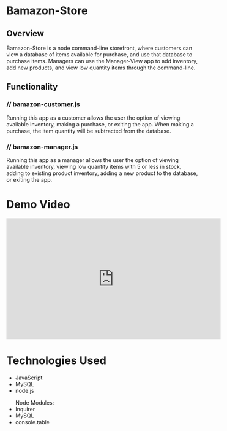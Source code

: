 # Bamazon-Store

## Overview

Bamazon-Store is a node command-line storefront, where customers can view a database of items available for purchase, and use that database to purchase items. Managers can use the Manager-View app to add inventory, add new products, and view low quantity items through the command-line.

## Functionality
### // <b>bamazon-customer.js</b>
Running this app as a customer allows the user the option of viewing available inventory, making a purchase, or exiting the app. When making a purchase, the item quantity will be subtracted from the database.

### // <b>bamazon-manager.js</b>
Running this app as a manager allows the user the option of viewing available inventory, viewing low quantity items with 5 or less in stock, adding to existing product inventory, adding a new product to the database, or exiting the app.


# Demo Video
<iframe width="560" height="315" src="https://www.youtube.com/embed/Al3GJb6GOAo" frameborder="0" allow="accelerometer; autoplay; encrypted-media; gyroscope; picture-in-picture" allowfullscreen></iframe>

# Technologies Used
<ul>
    <li>JavaScript</li>
    <li>MySQL</li>
    <li>node.js</li>
</ul>

<ul>Node Modules:
    <li>Inquirer</li>
    <li>MySQL</li>
    <li>console.table</li>
</ul>

